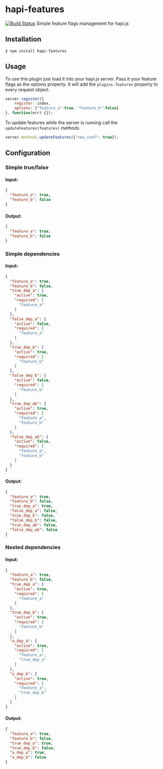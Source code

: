 # hapi-features
[![Build Status](https://travis-ci.org/GamingCoder/hapi-features.svg?branch=master)](https://travis-ci.org/GamingCoder/hapi-features)
Simple feature flags management for hapi.js
## Installation
```shell
$ npm install hapi-features
```
## Usage
To use this plugin just load it into your hapi.js server.
Pass it your feature flags as the options property. It will add the `plugins.features` property to every request object.
```javascript
server.register({
	register: index,
	options: {"feature_a":true, "feature_b":false}
}, function(err) {});
```
To update features while the server is running call the `updateFeatures(features)` methods
```javascript
server.methods.updateFeatures({"new_conf": true});
```

## Configuration
### Simple true/false
#### Input:
```json
{
  "feature_a": true,
  "feature_b": false
}
```
#### Output:
```json
{
  "feature_a": true,
  "feature_b": false
}
```
### Simple dependencies
#### Input:
```json
{
  "feature_a": true,
  "feature_b": false,
  "true_dep_a": {
    "active": true,
    "required": [
      "feature_a"
    ]
  },
  "false_dep_a": {
    "active": false,
    "required": [
      "feature_a"
    ]
  },
  "true_dep_b": {
    "active": true,
    "required": [
      "feature_b"
    ]
  },
  "false_dep_b": {
    "active": false,
    "required": [
      "feature_b"
    ]
  },
  "true_dep_ab": {
    "active": true,
    "required": [
      "feature_a",
      "feature_b"
    ]
  },
  "false_dep_ab": {
    "active": false,
    "required": [
      "feature_a",
      "feature_b"
    ]
  }
}
```
#### Output:
```json
{
  "feature_a": true,
  "feature_b": false,
  "true_dep_a": true,
  "false_dep_a": false,
  "true_dep_b": false,
  "false_dep_b": false,
  "true_dep_ab": false,
  "false_dep_ab": false
}
```
### Nested dependencies
#### Input:
```json
{
  "feature_a": true,
  "feature_b": false,
  "true_dep_a": {
    "active": true,
    "required": [
      "feature_a"
    ]
  },
  "true_dep_b": {
    "active": true,
    "required": [
      "feature_b"
    ]
  },
  "a_dep_a": {
    "active": true,
    "required": [
      "feature_a",
      "true_dep_a"
    ]
  },
  "a_dep_b": {
    "active": true,
    "required": [
      "feature_a",
      "true_dep_b"
    ]
  }
}
```
#### Output:
```json
{
  "feature_a": true,
  "feature_b": false,
  "true_dep_a": true,
  "true_dep_b": false,
  "a_dep_a": true,
  "a_dep_b": false
}
```